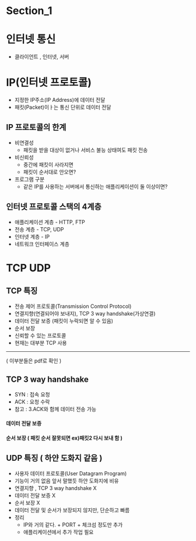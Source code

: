 # Section_1

# 인터넷 통신
- 클라이언트 , 인터넷, 서버

# IP(인터넷 프로토콜)
- 지정한 IP주소(IP Address)에 데이터 전달
- 패킷(Packet)이ㅏ는 통신 단위로 데이터 전달

## IP 프로토콜의 한계
- 비연결성
  - 패킷을 받을 대상이 없거나 서비스 불능 상태여도 패킷 전송
- 비신뢰성
  - 중간에 패킷이 사라지면
  - 패킷이 순서대로 안오면?
- 프로그램 구분
  - 같은 IP를 사용하는 서버에서 통신하는 애플리케이션이 둘 이상이면?

## 인터넷 프로토콜 스택의 4계층
- 애플리케이션 계층 - HTTP, FTP
- 전송 계층 - TCP, UDP
- 인터넷 계층 - IP
- 네트워크 인터페이스 계층

# TCP UDP

## TCP 특징
- 전송 제어 프로토콜(Transmission Control Protocol)
- 연결지향(연결되어야 보내지), TCP 3 way handshake(가상연결)
- 데이터 전달 보증 (패킷이 누락되면 알 수 있음)
- 순서 보장
- 신뢰할 수 있는 프로토콜
- 현재는 대부분 TCP 사용
-------- 
( 이부분들은 pdf로 확인 )
## TCP 3 way handshake
- SYN : 접속 요청 
- ACK : 요청 수락
- 참고 : 3.ACK와 함께 데이터 전송 가능

#### 데이터 전달 보증
#### 순서 보장 ( 패킷 순서 잘못되면 ex)패킷2 다시 보내 함 )

## UDP 특징 ( 하얀 도화지 같음 )
- 사용자 데이터 프로토콜(User Datagram Program)
- 기능이 거의 없음 앞서 말했듯 하얀 도화지에 비유
- 연결지향 , TCP 3 way handshake X
- 데이터 전달 보증 X
- 순서 보장 X
- 데이터 전달 및 순서가 보장되지 않지만, 단순하고 빠름
- 정리
  - IP와 거의 같다. + PORT + 체크섬 정도만 추가
  - 애플리케이션에서 추가 작업 필요











